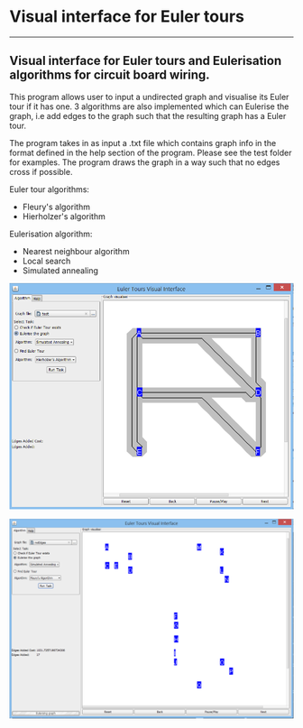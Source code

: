 Visual interface for Euler tours
=========
----------------------------------------------------------------------------------
Visual interface for Euler tours and Eulerisation algorithms for circuit board wiring.
--------------

This program allows user to input a undirected graph and visualise its
Euler tour if it has one. 3 algorithms are also implemented which can Eulerise the graph,
i.e add edges to the graph such that the resulting graph has a Euler tour.

The program takes in as input a .txt file which contains graph info in the
format defined in the help section of the program. Please see the test folder for examples.
The program draws the graph in a way such that no edges cross if possible.

Euler tour algorithms:
- Fleury's algorithm
- Hierholzer's algorithm

Eulerisation algorithm:
- Nearest neighbour algorithm
- Local search
- Simulated annealing

![Error loading image](https://raw.githubusercontent.com/Jayen/Visual_interface_for_Euler_tours/master/screenshots/screenshot.PNG)

![Error loading image](https://raw.githubusercontent.com/Jayen/Visual_interface_for_Euler_tours/master/screenshots/screenshot2.PNG)
